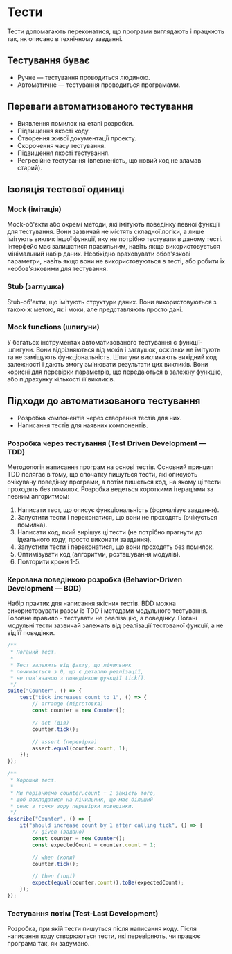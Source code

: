 # Тести

Тести допомагають переконатися, що програми виглядають і працюють так, як описано в технічному завданні.

## Тестування буває

-   Ручне — тестування проводиться людиною.
-   Автоматичне — тестування проводиться програмами.

## Переваги автоматизованого тестування

-   Виявлення помилок на етапі розробки.
-   Підвищення якості коду.
-   Створення живої документації проекту.
-   Скорочення часу тестування.
-   Підвищення якості тестування.
-   Регресійне тестування (впевненість, що новий код не зламав старий).

## Ізоляція тестової одиниці

### Mock (імітація)

Mock-об'єкти або окремі методи, які імітують поведінку певної функції для тестування. Вони зазвичай не містять складної логіки, а лише імітують виклик іншої функції, яку не потрібно тестувати в даному тесті. Інтерфейс має залишатися правильним, навіть якщо використовується мінімальний набір даних. Необхідно враховувати обов'язкові параметри, навіть якщо вони не використовуються в тесті, або робити їх необов'язковими для тестування.

### Stub (заглушка)

Stub-об'єкти, що імітують структури даних. Вони використовуються з такою ж метою, як і моки, але представляють просто дані.

### Mock functions (шпигуни)

У багатьох інструментах автоматизованого тестування є функції-шпигуни. Вони відрізняються від моків і заглушок, оскільки не імітують та не заміщують функціональність. Шпигуни викликають вихідний код залежності і дають змогу змінювати результати цих викликів. Вони корисні для перевірки параметрів, що передаються в залежну функцію, або підрахунку кількості її викликів.

## Підходи до автоматизованого тестування

-   Розробка компонентів через створення тестів для них.
-   Написання тестів для наявних компонентів.

### Розробка через тестування (Test Driven Development — TDD)

Методологія написання програм на основі тестів. Основний принцип TDD полягає в тому, що спочатку пишуться тести, які описують очікувану поведінку програми, а потім пишеться код, на якому ці тести проходять без помилок. Розробка ведеться короткими ітераціями за певним алгоритмом:

1. Написати тест, що описує функціональність (формалізує завдання).
2. Запустити тести і переконатися, що вони не проходять (очікується помилка).
3. Написати код, який вирішує ці тести (не потрібно прагнути до ідеального коду, просто виконати завдання).
4. Запустити тести і переконатися, що вони проходять без помилок.
5. Оптимізувати код (алгоритми, розташування модулів).
6. Повторити кроки 1-5.

### Керована поведінкою розробка (Behavior-Driven Development — BDD)

Набір практик для написання якісних тестів. BDD можна використовувати разом із TDD і методами модульного тестування. Головне правило - тестувати не реалізацію, а поведінку. Погані модульні тести зазвичай залежать від реалізації тестованої функції, а не від її поведінки.

```js
/**
 * Поганий тест.
 *
 * Тест залежить від факту, що лічильник
 * починається з 0, що є деталлю реалізації,
 * не пов'язаною з поведінкою функції tick().
 */
suite("Counter", () => {
    test("tick increases count to 1", () => {
        // arrange (підготовка)
        const counter = new Counter();

        // act (дія)
        counter.tick();

        // assert (перевірка)
        assert.equal(counter.count, 1);
    });
});

/**
 * Хороший тест.
 *
 * Ми порівнюємо counter.count + 1 замість того,
 * щоб покладатися на лічильник, що має більший
 * сенс з точки зору перевірки поведінки.
 */
describe("Counter", () => {
    it("should increase count by 1 after calling tick", () => {
        // given (задано)
        const counter = new Counter();
        const expectedCount = counter.count + 1;

        // when (коли)
        counter.tick();

        // then (тоді)
        expect(equal(counter.count)).toBe(expectedCount);
    });
});
```

### Тестування потім (Test-Last Development)

Розробка, при якій тести пишуться після написання коду. Після написання коду створюються тести, які перевіряють, чи працює програма так, як задумано.
